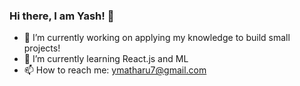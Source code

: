 ### Hi there, I am Yash! 👋

- 🔭 I’m currently working on applying my knowledge to build small projects!
- 🌱 I’m currently learning React.js and ML
- 📫 How to reach me: ymatharu7@gmail.com

